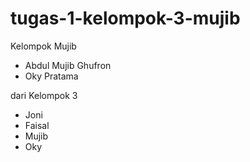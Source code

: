 # tugas-1-kelompok-3-mujib

Kelompok Mujib
- Abdul Mujib Ghufron
- Oky Pratama

dari Kelompok 3
- Joni
- Faisal
- Mujib
- Oky
